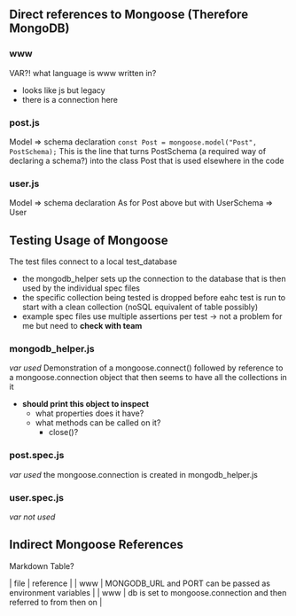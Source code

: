 ## Direct references to Mongoose (Therefore MongoDB)

### www

VAR?! what language is www written in?

- looks like js but legacy
- there is a connection here

### post.js

Model => schema declaration
`const Post = mongoose.model("Post", PostSchema);`
This is the line that turns PostSchema (a required way of declaring a schema?) into the class Post that is used elsewhere in the code

### user.js

Model => schema declaration
As for Post above but with UserSchema => User

## Testing Usage of Mongoose

The test files connect to a local test_database

- the mongodb_helper sets up the connection to the database that is then used by the individual spec files
- the specific collection being tested is dropped before eahc test is run to start with a clean collection (noSQL equivalent of table possibly)
- example spec files use multiple assertions per test -> not a problem for me but need to **check with team**

### mongodb_helper.js

_var used_
Demonstration of a mongoose.connect() followed by reference to a mongoose.connection object that then seems to have all the collections in it

- **should print this object to inspect**
  - what properties does it have?
  - what methods can be called on it?
    - close()?

### post.spec.js

_var used_
the mongoose.connection is created in mongodb_helper.js

### user.spec.js

_var not used_

## Indirect Mongoose References

Markdown Table?

| file | reference |
| www | MONGODB_URL and PORT can be passed as environment variables |
| www | db is set to mongoose.connection and then referred to from then on |
